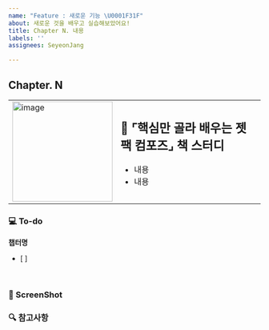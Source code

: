 ```yaml
---
name: "Feature : 새로운 기능 \U0001F31F"
about: 새로운 것을 배우고 실습해보았어요!
title: Chapter N. 내용
labels: ''
assignees: SeyeonJang

---
```


##  Chapter. N
<table> <tr> <td> <img width="200" src="https://github.com/SeyeonJang/UMC-6th-Web/assets/47477205/089b723d-55df-4f3a-aa55-13f13bd65da3" alt="image"> </td> <td valign="top"> <h2>📗 ⌜핵심만 골라 배우는 젯팩 컴포즈⌟ 책 스터디</h2> <ul> 
<li>내용</li> 
<li>내용</li> 
</ul> </td> </tr> </table>

### 💻 To-do
**챕터명**
- [ ]

<br>

### 📸 ScreenShot


### 🔍 참고사항

